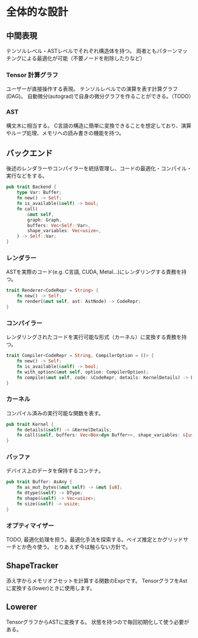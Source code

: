 # 全体的な設計

## 中間表現

テンソルレベル・ASTレベルでそれぞれ構造体を持つ。
両者ともパターンマッチングによる最適化が可能（不要ノードを削除したりなど）

### Tensor 計算グラフ

ユーザーが直接操作する表現。
テンソルレベルでの演算を表す計算グラフ(DAG)。
自動微分(autograd)で自身の微分グラフを作ることができる。（TODO）

### AST

構文木に相当する。
C言語の構造に簡単に変換できることを想定しており、演算やループ処理、メモリへの読み書きの機能を持つ。

## バックエンド

後述のレンダラーやコンパイラーを統括管理し、コードの最適化・コンパイル・実行などをする。

```rust
pub trait Backend {
    type Var: Buffer;
    fn new() -> Self;
    fn is_available(&self) -> bool;
    fn call(
        &mut self,
        graph: Graph,
        buffers: Vec<Self::Var>,
        shape_variables: Vec<usize>,
    ) -> Self::Var;
}
```

### レンダラー

ASTを実際のコード(e.g. C言語, CUDA, Metal...)にレンダリングする責務を持つ。

```rust
trait Renderer<CodeRepr = String> {
    fn new() -> Self;
    fn render(&mut self, ast: AstNode) -> CodeRepr;
}
```

### コンパイラー

レンダリングされたコードを実行可能な形式（カーネル）に変換する責務を持つ。

```rust
trait Compiler<CodeRepr = String, CompilerOption = ()> {
    fn new() -> Self;
    fn is_available(&self) -> bool;
    fn with_option(&mut self, option: CompilerOption);
    fn compile(&mut self, code: &CodeRepr, details: KernelDetails) -> Box<dyn Kernel>;
}
```

### カーネル

コンパイル済みの実行可能な関数を表す。

```rust
pub trait Kernel {
    fn details(&self) -> &KernelDetails;
    fn call(&self, buffers: Vec<Box<dyn Buffer>>, shape_variables: &[usize]) -> Vec<Box<dyn Buffer>>;
}
```

### バッファ

デバイス上のデータを保持するコンテナ。

```rust
pub trait Buffer: AsAny {
    fn as_mut_bytes(&mut self) -> &mut [u8];
    fn dtype(&self) -> DType;
    fn shape(&self) -> Vec<usize>;
    fn size(&self) -> usize;
}
```

### オプティマイザー

TODO, 最適化処理を担う。最適化手法を探索する。ベイズ推定とかグリッドサーチとか色々使う。
とりあえず今は触らない方針で。

## ShapeTracker

添え字からメモリオフセットを計算する関数のExprです。
TensorグラフをAstに変換する(lower)ときに使用します。

## Lowerer

TensorグラフからASTに変換する。
状態を持つので毎回初期化して使う必要がある。

